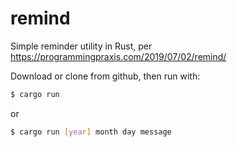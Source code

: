 # remind
Simple reminder utility in Rust, per https://programmingpraxis.com/2019/07/02/remind/

Download or clone from github, then run with:
```sh
$ cargo run
```
or
```sh
$ cargo run [year] month day message
```
